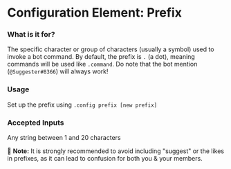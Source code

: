 # Configuration Element: Prefix

### What is it for?
The specific character or group of characters (usually a symbol) used to invoke a bot command. By default, the prefix is `.` (a dot), meaning commands will be used like `.command`. 
Do note that the bot mention (`@Suggester#8366`) will always work!

### Usage
Set up the prefix using `.config prefix [new prefix]`

### Accepted Inputs
Any string between 1 and 20 characters 

📝 **Note:** It is strongly recommended to avoid including "suggest" or the likes in prefixes, as it can lead to confusion for both you & your members.

